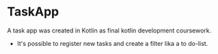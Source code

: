# TaskApp
A task app was created in Kotlin as final kotlin development coursework. 

- It's possible to register new tasks and create a filter lika a to do-list. 


